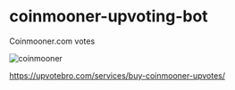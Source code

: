 # coinmooner-upvoting-bot

Coinmooner.com votes


![coinmooner](https://user-images.githubusercontent.com/112619158/187879829-f71a525c-8f80-477b-85ae-93ebbbb976ac.jpg)


https://upvotebro.com/services/buy-coinmooner-upvotes/
